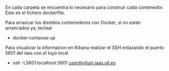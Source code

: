 En cada carpeta se encuentra lo necesario para construir cada contenedor. 
Esto es el fichero dockerfile.

Para arrancar los disntitos contenedores con Docker, si no están arrancados ya, teclear

- docker-compose up

Para visualizar la informacion en Kibana realizar el SSH enlazando el puerto 5601 del iaas
con el tuyo local 

- ssh -L5601:localhost:5601 user@vituin.iaas.ull.es

